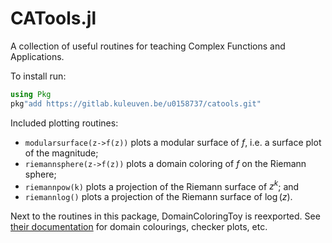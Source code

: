 # CATools.jl

A collection of useful routines for teaching Complex Functions and
Applications.

To install run:
```julia
using Pkg
pkg"add https://gitlab.kuleuven.be/u0158737/catools.git"
```

Included plotting routines:

- `modularsurface(z->f(z))` plots a modular surface of $f$, i.e. a surface plot of the magnitude;
- `riemannsphere(z->f(z))` plots a domain coloring of $f$ on the Riemann sphere;
- `riemannpow(k)` plots a projection of the Riemann surface of $z^k$; and
- `riemannlog()` plots a projection of the Riemann surface of $\log(z)$.

Next to the routines in this package, DomainColoringToy is reexported.
See [their documentation](https://eprovst.github.io/DomainColoring.jl)
for domain colourings, checker plots, etc.
